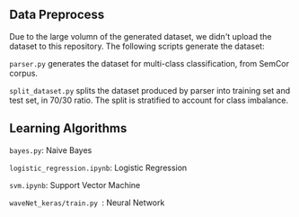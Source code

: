## Data Preprocess
Due to the large volumn of the generated dataset, we didn't upload the dataset
to this repository.
The following scripts generate the dataset:

`parser.py` generates the dataset for multi-class classification, from SemCor
corpus.

`split_dataset.py` splits the dataset produced by parser into training set and
test set, in 70/30 ratio. The split is stratified to account for class imbalance.

## Learning Algorithms

`bayes.py`: Naive Bayes

`logistic_regression.ipynb`: Logistic Regression

`svm.ipynb`: Support Vector Machine

`waveNet_keras/train.py `: Neural Network
